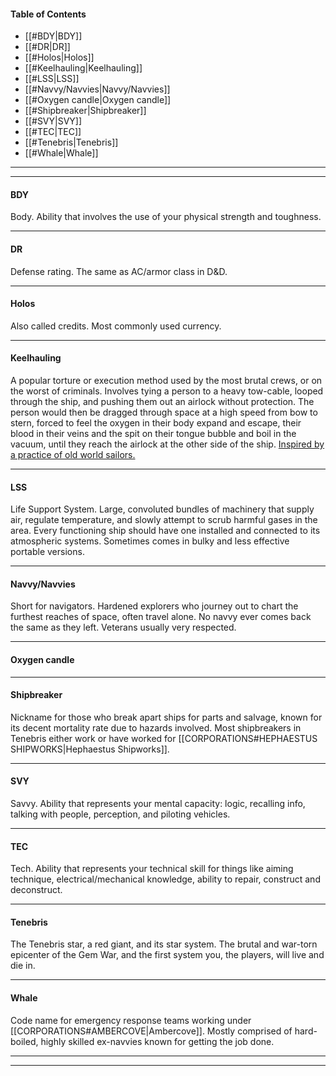 
#### Table of Contents
- [[#BDY|BDY]]
- [[#DR|DR]]
- [[#Holos|Holos]]
- [[#Keelhauling|Keelhauling]]
- [[#LSS|LSS]]
- [[#Navvy/Navvies|Navvy/Navvies]]
- [[#Oxygen candle|Oxygen candle]]
- [[#Shipbreaker|Shipbreaker]]
- [[#SVY|SVY]]
- [[#TEC|TEC]]
- [[#Tenebris|Tenebris]]
- [[#Whale|Whale]]


---

---
#### BDY
Body. Ability that involves the use of your physical strength and toughness.

---
#### DR
Defense rating. The same as AC/armor class in D&D.

---
#### Holos
Also called credits. Most commonly used currency.

---
#### Keelhauling
A popular torture or execution method used by the most brutal crews, or on the worst of criminals. Involves tying a person to a heavy tow-cable, looped through the ship, and pushing them out an airlock without protection. The person would then be dragged through space at a high speed from bow to stern, forced to feel the oxygen in their body expand and escape, their blood in their veins and the spit on their tongue bubble and boil in the vacuum, until they reach the airlock at the other side of the ship. [Inspired by a practice of old world sailors.](https://en.wikipedia.org/wiki/Keelhauling)

---
#### LSS
Life Support System. Large, convoluted bundles of machinery that supply air, regulate temperature, and slowly attempt to scrub harmful gases in the area. Every functioning ship should have one installed and connected to its atmospheric systems. Sometimes comes in bulky and less effective portable versions.

---
#### Navvy/Navvies
Short for navigators. Hardened explorers who journey out to chart the furthest reaches of space, often travel alone. No navvy ever comes back the same as they left. Veterans usually very respected.

---
#### Oxygen candle


---
#### Shipbreaker
Nickname for those who break apart ships for parts and salvage, known for its decent mortality rate due to hazards involved. Most shipbreakers in Tenebris either work or have worked for [[CORPORATIONS#HEPHAESTUS SHIPWORKS|Hephaestus Shipworks]].

---
#### SVY
Savvy. Ability that represents your mental capacity: logic, recalling info, talking with people, perception, and piloting vehicles.

---
#### TEC
Tech. Ability that represents your technical skill for things like aiming technique, electrical/mechanical knowledge, ability to repair, construct and deconstruct.

---
#### Tenebris
The Tenebris star, a red giant, and its star system. The brutal and war-torn epicenter of the Gem War, and the first system you, the players, will live and die in.

---
#### Whale
Code name for emergency response teams working under [[CORPORATIONS#AMBERCOVE|Ambercove]]. Mostly comprised of hard-boiled, highly skilled ex-navvies known for getting the job done.

---

---

